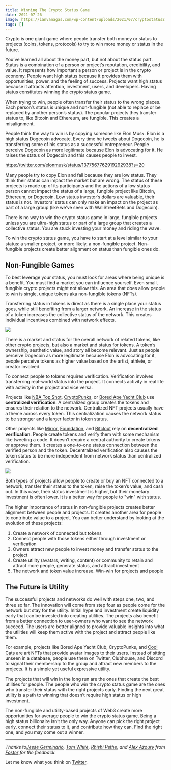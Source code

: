```yaml
---
title: Winning The Crypto Status Game
date: 2021-07-26
image: https://ianvanagas.com/wp-content/uploads/2021/07/cryptostatus2.jpg
tags: []
---
```

Crypto is one giant game where people transfer both money or status to projects (coins, tokens, protocols) to try to win more money or status in the future.

You’ve learned all about the money part, but not about the status part. Status is a combination of a person or project’s reputation, credibility, and value. It represents how important a person or project is in the crypto economy. People want high status because it provides them with opportunities, power, and the feeling of success. Projects want high status because it attracts attention, investment, users, and developers. Having status constitutes winning the crypto status game.

When trying to win, people often transfer their status to the wrong places. Each person’s status is unique and non-fungible (not able to replace or be replaced by another person’s status). The popular projects they transfer status to, like Bitcoin and Ethereum, are fungible. This creates a misalignment.

People think the way to win is by copying someone like Elon Musk. Elon is a high status Dogecoin advocate. Every time he tweets about Dogecoin, he is transferring some of his status as a successful entrepreneur. People perceive Dogecoin as more legitimate because Elon is advocating for it. He raises the status of Dogecoin and this causes people to invest.

https://twitter.com/elonmusk/status/1377567762919292938?s=20 

Many people try to copy Elon and fail because they are low status. They think their status can impact the market but are wrong. The status of these projects is made up of its participants and the actions of a low status person cannot impact the status of a large, fungible project like Bitcoin, Ethereum, or Dogecoin. Low status investor’s dollars are valuable, their status is not. Investors’ status can only make an impact on the project as part of a large group (like we’ve seen with WallStreetBets and Dogecoin).

There is no way to win the crypto status game in large, fungible projects unless you are ultra-high status or part of a large group that creates a collective status. You are stuck investing your money and riding the wave.

To win the crypto status game, you have to start at a level similar to your status: a smaller project, or more likely, a non-fungible project. Non-fungible projects create better alignment on status than fungible ones do.

## **Non-Fungible Games**

To best leverage your status, you must look for areas where being unique is a benefit. You must find a market you can influence yourself. Even small, fungible crypto projects might not allow this. An area that does allow people to win is single, unique tokens aka non-fungible tokens (NFTs).

Transferring status in tokens is direct as there is a single place your status goes, while still benefiting from a larger network. An increase in the status of a token increases the collective status of the network. This creates individual incentives combined with network effects.

![](https://lh5.googleusercontent.com/FmQX8hBmZiTC6A0nebq_yb5EHutO0FPlAcv5rTU2C4zGtTrTpiNnMBGuzt6LHG78PSr0kyU5_3NOlG4OgOFFPkQELLzGiW28OqvtiV34Fkp9mbhYyTuR0vkP1-BMwYrlG-bjnWE_)

There is a market and status for the overall network of related tokens, like other crypto projects, but also a market and status for tokens. A token’s ownership, aesthetic value, and story all become relevant. Just as people perceive Dogecoin as more legitimate because Elon is advocating for it, people perceive tokens as higher value based on the artist, athlete, or creator involved.

To connect people to tokens requires verification. Verification involves transferring real-world status into the project. It connects activity in real life with activity in the project and vice versa.

Projects like [NBA Top Shot](https://nbatopshot.com/), [CryptoPunks](https://www.larvalabs.com/cryptopunks), or [Bored Ape Yacht Club](https://boredapeyachtclub.com/) use **centralized verification**. A centralized group creates the tokens and ensures their relation to the network. Centralized NFT projects usually have a theme across every token. This centralization causes the network status to be stronger and a larger factor in token status.

Other projects like [Mirror](https://mirror.xyz/), [Foundation](https://foundation.app/), and [Bitclout](https://bitclout.com/) rely on **decentralized verification**. People create tokens and verify them with some mechanism like tweeting a code. It doesn’t require a central authority to create tokens or approve them. It creates a one-to-one status connection between the verified person and the token. Decentralized verification also causes the token status to be more independent from network status than centralized verification.

![](https://lh3.googleusercontent.com/fBbmFIZCGnJvlnHTuFvDAvufyclcUZPvRDNPxSnu13nQvgoNZ7-O1ynDUpYflHj6_LP5JfoSjaCitmTRUVEfG05SFe38GevVNaSi-faeEVxAJ6ClXsCzGhYz7mCYtKSCFnhX3at8)

Both types of projects allow people to create or buy an NFT connected to a network, transfer their status to the token, raise the token’s value, and cash out. In this case, their status investment is higher, but their monetary investment is often lower. It is a better way for people to "win" with status.

The higher importance of status in non-fungible projects creates better alignment between people and projects. It creates another area for people to contribute value to a project. You can better understand by looking at the evolution of these projects:

  1. Create a network of connected but tokens
  2. Connect people with those tokens either through investment or verification
  3. Owners attract new people to invest money and transfer status to the project
  4. Create utility (avatars, writing, content) or community to retain and attract more people, generate status, and attract investment
  5. The network and token value increase. Win-win for projects and people



## **The Future is Utility**

The successful projects and networks do well with steps one, two, and three so far. The innovation will come from step four as people come for the network but stay for the utility. Initial hype and investment create liquidity early that can be invested into creating utilities. The projects also benefit from a better connection to user-owners who want to see the network succeed. The users are better aligned to provide valuable insights into what the utilities will keep them active with the project and attract people like them.

For example, projects like Bored Ape Yacht Club, CryptoPunks, and [Cool Cats](https://www.coolcatsnft.com/) are art NFTs that provide avatar images to their users. Instead of sitting unseen in a database, people use them on Twitter, Clubhouse, and Discord to signal their membership to the group and attract new members to the projects. It is a simple yet useful expressive utility.

The projects that will win in the long run are the ones that create the best utilities for people. The people who win the crypto status game are the ones who transfer their status with the right projects early. Finding the next great utility is a path to winning that doesn’t require high status or high investment.

The non-fungible and utility-based projects of Web3 create more opportunities for average people to win the crypto status game. Being a high status billionaire isn’t the only way. Anyone can pick the right project early, connect their status to it, and contribute how they can. Find the right one, and you may come out a winner.

* * *

_Thanks to[Jesse Germinario](https://inotherworlds.substack.com/), [Tom White](https://www.whitenoise.email/), [Rhishi Pethe](https://rpethe.substack.com/), and [Alex Azoury](https://www.alexazoury.com/) from [Foster](https://www.foster.co/) for the feedback._

Let me know what you think on [Twitter](http://twitter.com/ianvanagas).
